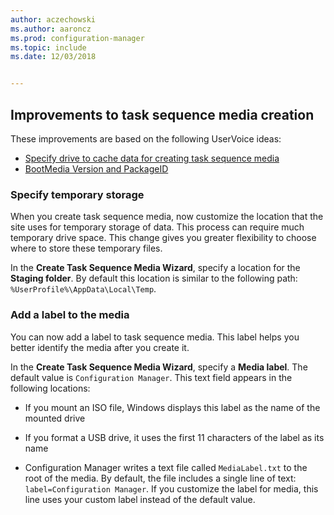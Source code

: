 ```yaml
---
author: aczechowski
ms.author: aaroncz
ms.prod: configuration-manager
ms.topic: include
ms.date: 12/03/2018


---
```


## <a name="bkmk_tsmedia"></a> Improvements to task sequence media creation 
<!--1359388-->

These improvements are based on the following UserVoice ideas:  
- [Specify drive to cache data for creating task sequence media](https://configurationmanager.uservoice.com/forums/300492-ideas/suggestions/34061488-specify-drive-to-cache-data-for-creating-task-sequ)  
- [BootMedia Version and PackageID](https://configurationmanager.uservoice.com/forums/300492-ideas/suggestions/32117215-bootmedia-version-and-packageid)  


### Specify temporary storage

When you create task sequence media, now customize the location that the site uses for temporary storage of data. This process can require much temporary drive space. This change gives you greater flexibility to choose where to store these temporary files. 

In the **Create Task Sequence Media Wizard**, specify a location for the **Staging folder**. By default this location is similar to the following path: `%UserProfile%\AppData\Local\Temp`.


### Add a label to the media

You can now add a label to task sequence media. This label helps you better identify the media after you create it.

In the **Create Task Sequence Media Wizard**, specify a **Media label**. The default value is `Configuration Manager`. This text field appears in the following locations:  

- If you mount an ISO file, Windows displays this label as the name of the mounted drive  

- If you format a USB drive, it uses the first 11 characters of the label as its name  

- Configuration Manager writes a text file called `MediaLabel.txt` to the root of the media. By default, the file includes a single line of text: `label=Configuration Manager`. If you customize the label for media, this line uses your custom label instead of the default value.  


